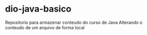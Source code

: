 # dio-java-basico
Repositorio para armazenar conteudo do curso de Java
Alterando o conteudo de um arquivo de forma local

